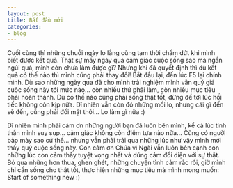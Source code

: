 ```yaml
---
layout: post
title: Bắt đầu mới
categories:
- blog
---
```


Cuối cùng thì những chuỗi ngày lo lắng cũng tạm thời chấm dứt khi mình biết được kết quả. Thật sự mấy ngày qua cảm giác cuộc sống sao mà ngắn ngủi quá, mình còn chưa làm được gì? Nhưng khi đã quyết định thì dù kết quả có thế nào thì mình cũng phải thay đổi! Bắt đầu lại, đến lúc F5 lại chính mình. Dù sao những ngày qua đã cho mình trải nghiệm mình vẫn quý giá cuộc sống này tới mức nào... còn nhiều thứ phải làm, còn nhiều mục tiêu phải hoàn thành. Dù có thế nào cũng phải sống thật tốt, đừng để tới lúc hối tiếc không còn kịp nữa. Dĩ nhiên vẫn còn đó những mối lo, nhưng cái gì đến sẽ đến, cũng phải đối mặt thôi... Lo làm gì nữa :)

Dĩ nhiên mình phải cảm ơn những người bạn đã luôn bên mình, kể cả lúc tinh thần mình suy sụp... cảm giác không còn điểm tựa nào nữa... Cũng có người bảo mày sao cứ thế... nhưng vẫn phải trải qua những lúc như vậy mình mới thấy quý cuộc sống này. Con cảm ơn Chúa vì Ngài vẫn luôn bên cạnh con những lúc con cảm thấy tuyệt vọng nhất và dũng cảm đối diện với sự thật. Bỏ qua những hơn thua, ghen ghét, những chuyện tình cảm rắc rối, giờ mình chỉ cần sống cho thật tốt, thực hiện những mục tiêu mà mình mong muốn: Start of something new :)